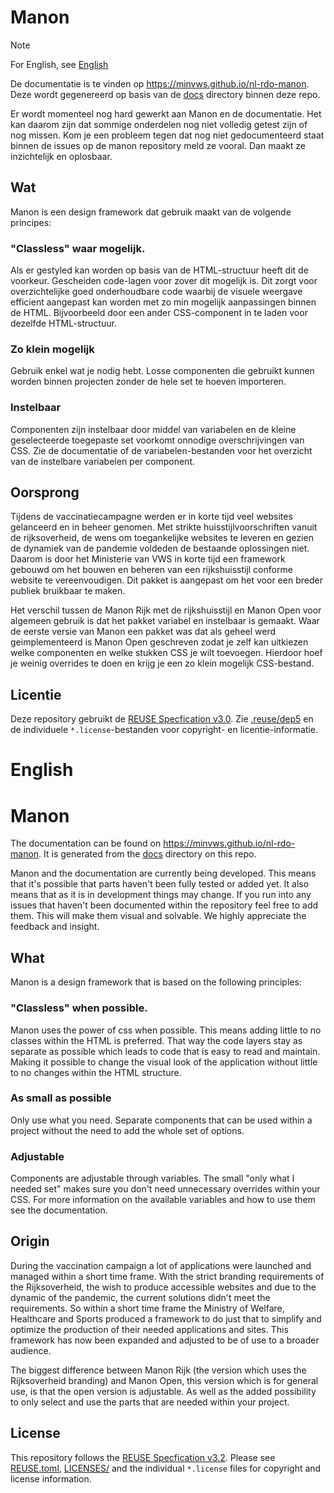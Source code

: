 # Manon

> [!NOTE]
> For English, see [English](#english)

De documentatie is te vinden op https://minvws.github.io/nl-rdo-manon. Deze wordt gegenereerd op basis van de [docs](./docs) directory binnen deze repo.

Er wordt momenteel nog hard gewerkt aan Manon en de documentatie. Het kan daarom zijn dat sommige onderdelen nog niet volledig getest zijn of nog missen. Kom je een probleem tegen dat nog niet gedocumenteerd staat binnen de issues op de manon repository meld ze vooral. Dan maakt ze inzichtelijk en oplosbaar.

## Wat
Manon is een design framework dat gebruik maakt van de volgende principes:

### "Classless" waar mogelijk. 
Als er gestyled kan worden op basis van de HTML-structuur heeft dit de voorkeur. Gescheiden code-lagen voor zover dit mogelijk is. Dit zorgt voor overzichtelijke goed onderhoudbare code waarbij de visuele weergave efficient aangepast kan worden met zo min mogelijk aanpassingen binnen de HTML. Bijvoorbeeld door een ander CSS-component in te laden voor dezelfde HTML-structuur.

### Zo klein mogelijk
Gebruik enkel wat je nodig hebt. Losse componenten die gebruikt kunnen worden binnen projecten zonder de hele set te hoeven importeren.

### Instelbaar
Componenten zijn instelbaar door middel van variabelen en de kleine geselecteerde toegepaste set voorkomt onnodige overschrijvingen van CSS. Zie de documentatie of de variabelen-bestanden voor het overzicht van de instelbare variabelen per component.

## Oorsprong
Tijdens de vaccinatiecampagne werden er in korte tijd veel websites gelanceerd en in beheer genomen. Met strikte huisstijlvoorschriften vanuit de rijksoverheid, de wens om toegankelijke websites te leveren en gezien de dynamiek van de pandemie voldeden de bestaande oplossingen niet. Daarom is door het Ministerie van VWS in korte tijd een framework gebouwd om het bouwen en beheren van een rijkshuisstijl conforme website te vereenvoudigen. Dit pakket is aangepast om het voor een breder publiek bruikbaar te maken. 

Het verschil tussen de Manon Rijk met de rijkshuisstijl en Manon Open voor algemeen gebruik is dat het pakket variabel en instelbaar is gemaakt. Waar de eerste versie van Manon een pakket was dat als geheel werd geimplementeerd is Manon Open geschreven zodat je zelf kan uitkiezen welke componenten en welke stukken CSS je wilt toevoegen. Hierdoor hoef je weinig overrides te doen en krijg je een zo klein mogelijk CSS-bestand.

## Licentie

Deze repository gebruikt de [REUSE Specfication v3.0](https://reuse.software/spec/). Zie [.reuse/dep5](./.reuse/dep5) en de individuele `*.license`-bestanden voor copyright- en licentie-informatie.

# English

# Manon
The documentation can be found on https://minvws.github.io/nl-rdo-manon. It is generated from the [docs](./docs) directory on this repo.

Manon and the documentation are currently being developed. This means that it's possible that parts haven't been fully tested or added yet. It also means that as it is in development things may change. If you run into any issues that haven't been documented within the repository feel free to add them. This will make them visual and solvable. We highly appreciate the feedback and insight.

## What
Manon is a design framework that is based on the following principles:

### "Classless" when possible.
Manon uses the power of css when possible. This means adding little to no classes within the HTML is preferred. That way the code layers stay as separate as possible which leads to code that is easy to read and maintain. Making it possible to change the visual look of the application without little to no changes within the HTML structure.

### As small as possible
Only use what you need. Separate components that can be used within a project without the need to add the whole set of options.

### Adjustable
Components are adjustable through variables. The small "only what I needed set" makes sure you don't need unnecessary overrides within your CSS. For more information on the available variables and how to use them see the documentation.

## Origin
During the vaccination campaign a lot of applications were launched and managed within a short time frame. With the strict branding requirements of the Rijksoverheid, the wish to produce accessible websites and due to the dynamic of the pandemic, the current solutions didn't meet the requirements. So within a short time frame the Ministry of Welfare, Healthcare and Sports produced a framework to do just that to simplify and optimize the production of their needed applications and sites. This framework has now been expanded and adjusted to be of use to a broader audience.

The biggest difference between Manon Rijk (the version which uses the Rijksoverheid branding) and Manon Open, this version which is for general use, is that the open version is adjustable. As well as the added possibility to only select and use the parts that are needed within your project.

## License

This repository follows the
[REUSE Specfication v3.2](https://reuse.software/spec/). Please see
[REUSE.toml](./REUSE.toml), [LICENSES/](./LICENSES/) and the individual
`*.license` files for copyright and license information.
